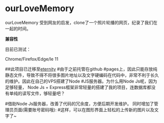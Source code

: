 # ourLoveMemory
ourLoveMemory 受到网友的启发，clone了一个照片轮播的网页，纪录了我们在一起的时间。

**兼容性**

目前已测试：

Chrome/Firefox/Edge/Ie 11


##此项目已迁移至[eternity](https://github.com/iamjohnnyzhuang/eternity)
#由于之前托管在github #pages上，因此只能存放纯静态文件，导致不得不将很多图片地址以及文字硬编码在代码中，非常不利于长久的维护。因此在自己的VPS搭建了Node #JS服务器。为什么用Node Js呢，因为足够轻量， Node Js + Express框架非常轻量的搭建了我的项目，连数据库都没有单纯的读写文件，够轻量吧？

#借助Node Js服务器，改善了代码的冗余度，方便后期开发维护。 同时增加了管理员页面(需要账号密码哦): 
#这样，可以在图形界面上轻松的上传新的图片以及文字了~
